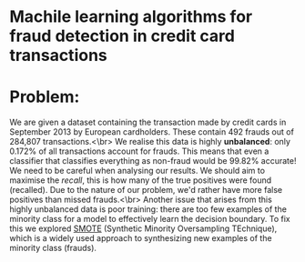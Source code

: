 # Machile learning algorithms for fraud detection in credit card transactions

# Problem:
We are given a dataset containing the transaction made by credit cards in September 2013 by European cardholders. These contain 492 frauds out of 284,807 transactions.<\br>
We realise this data is highly **unbalanced**: only 0.172% of all transactions account for frauds. This means that even a classifier that classifies everything as non-fraud would be 99.82% accurate! We need to be careful when analysing our results. We should aim to maximise the *recall*, this is how many of the true positives were found (recalled). Due to the nature of our problem, we'd rather have more false positives than missed frauds.<\br>
Another issue that arises from this highly unbalanced data is poor training: there are too few examples of the minority class for a model to effectively learn the decision boundary. To fix this we explored [SMOTE](https://machinelearningmastery.com/smote-oversampling-for-imbalanced-classification/) (Synthetic Minority Oversampling TEchnique), which is a widely used approach to synthesizing new examples of the minority class (frauds). 

